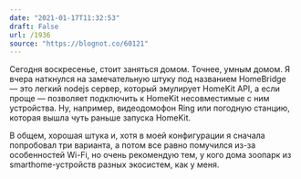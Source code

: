 ```yaml
---
date: "2021-01-17T11:32:53"
draft: False
url: /1936
source: "https://blognot.co/60121"
---
```


Сегодня воскресенье, стоит заняться домом. Точнее, умным домом. Я вчера наткнулся на замечательную штуку под названием HomeBridge — это легкий nodejs сервер, который эмулирует HomeKit API, а если проще — позволяет подключить к HomeKit несовместимые с ним устройства. Ну, например, видеодомофон Ring или погодную станцию, которая вышла чуть раньше запуска HomeKit. 

В общем, хорошая штука и, хотя в моей конфигурации я сначала попробовал три варианта, а потом все равно помучился из-за особенностей Wi-Fi, но очень рекомендую тем, у кого дома зоопарк из smarthome-устройств разных экосистем, как у меня.
